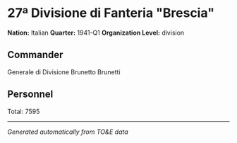 # 27ª Divisione di Fanteria "Brescia"

**Nation:** Italian
**Quarter:** 1941-Q1
**Organization Level:** division

## Commander

Generale di Divisione Brunetto Brunetti

## Personnel

Total: 7595

---
*Generated automatically from TO&E data*
